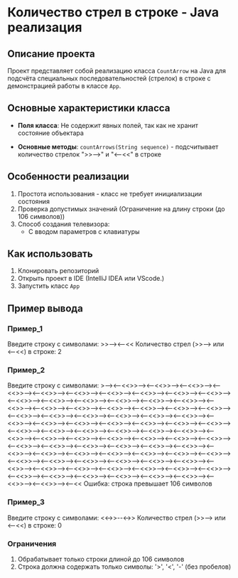 # Количество стрел в строке - Java реализация

## Описание проекта
Проект представляет собой реализацию класса `CountArrow` на Java для подсчёта специальных последовательностей (стрелок) в строке с демонстрацией работы в классе `App`. 

## Основные характеристики класса
- **Поля класса**:
Не содержит явных полей, так как не хранит состояние объектара

- **Основные методы**:
`countArrows(String sequence)` - подсчитывает количество стрелок ">>-->" и "<--<<" в строке

## Особенности реализации
1. Простота использования - класс не требует инициализации состояния
2. Проверка допустимых значений (Ограничение на длину строки (до 106 символов))
3. Способ создания телевизора:
   - С вводом параметров с клавиатуры

## Как использовать
1. Клонировать репозиторий
2. Открыть проект в IDE (IntelliJ IDEA или VScode.)
3. Запустить класс `App`

## Пример вывода

### Пример_1
Введите строку с символами: >>--><--<<
Количество стрел (>>--> или <--<<) в строке: 2

### Пример_2
Введите строку с символами: >--><--<<>>--><--<<>>--><--<<>>--><--<<>>--><--<<>>--><--<<>>--><--<<>>--><--<<>>--><--<<>>--><--<<>>--><--<<>>--><--<<>>--><--<<>>--><--<<>>--><--<<>>--><--<<>>--><--<<>>--><--<<>>--><--<<>>--><--<<>>--><--<<>>--><--<<>>--><--<<>>--><--<<>>--><--<<>>--><--<<>>--><--<<>>--><--<<>>--><--<<>>--><--<<>>--><--<<>>--><--<<>>--><--<<>>--><--<<>>--><--<<>>--><--<<>>--><--<<>>--><--<<>>--><--<<>>--><--<<>>--><--<<>>--><--<<>>--><--<<>>--><--<<>>--><--<<>>--><--<<>>--><--<<>>--><--<<>>--><--<<>>--><--<<>>--><--<<>>--><--<<>>--><--<<>>--><--<<>>--><--<<>>--><--<<>>--><--<<>>--><--<<>>--><--<<>>--><--<<>>--><--<<>>--><--<<>>--><--<<>>--><--<<>>--><--<<>>--><--<<>>--><--<<>>--><--<<>>--><--<<>>--><--<<>>--><--<<>>--><--<<>>--><--<<>>--><--<<>>--><--<<>>--><--<<>>--><--<<>>--><--<<>>--><--<<>>--><--<<>>--><--<<>>--><--<<>>--><--<<>>--><--<<
Ошибка: строка превышает 106 символов

### Пример_3
Введите строку с символами: <<->>--<->>
Количество стрел (>>--> или <--<<) в строке: 0

### Ограничения
1. Обрабатывает только строки длиной до 106 символов
2. Строка должна содержать только символы: '>', '<', '-' (без пробелов)